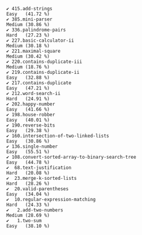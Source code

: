     ✔ 415.add-strings                                                  Easy   (41.72 %)
    ✔ 385.mini-parser                                                  Medium (30.86 %)
    ✔ 336.palindrome-pairs                                             Hard   (27.23 %)
    ✔ 227.basic-calculator-ii                                          Medium (30.18 %)
    ✔ 221.maximal-square                                               Medium (30.42 %)
    ✔ 220.contains-duplicate-iii                                       Medium (18.76 %)
    ✔ 219.contains-duplicate-ii                                        Easy   (32.88 %)
    ✔ 217.contains-duplicate                                           Easy   (47.21 %)
    ✔ 212.word-search-ii                                               Hard   (24.91 %)
    ✔ 202.happy-number                                                 Easy   (41.66 %)
    ✔ 198.house-robber                                                 Easy   (40.01 %)
    ✔ 190.reverse-bits                                                 Easy   (29.38 %)
    ✔ 160.intersection-of-two-linked-lists                             Easy   (30.86 %)
    ✔ 136.single-number                                                Easy   (55.51 %)
    ✔ 108.convert-sorted-array-to-binary-search-tree                   Easy   (44.78 %)
    ✔  68.text-justification                                           Hard   (20.08 %)
    ✔  23.merge-k-sorted-lists                                         Hard   (28.26 %)
    ✔  20.valid-parentheses                                            Easy   (34.04 %)
    ✔  10.regular-expression-matching                                  Hard   (24.33 %)
    ✔   2.add-two-numbers                                              Medium (28.69 %)
    ✔   1.two-sum                                                      Easy   (38.10 %)
